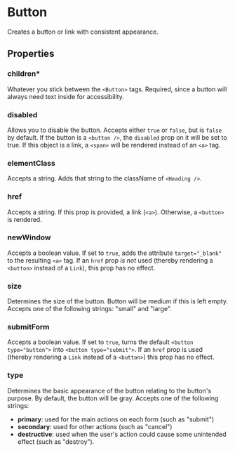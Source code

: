 # Button

Creates a button or link with consistent appearance.

## Properties

### children\*

Whatever you stick between the `<Button>` tags. Required, since a button will always need text inside for accessibility.

### disabled

Allows you to disable the button. Accepts either `true` or `false`, but is `false` by default. If the button is a `<button />`, the `disabled` prop on it will be set to true. If this object is a link, a `<span>` will be rendered instead of an `<a>` tag.

### elementClass

Accepts a string. Adds that string to the className of `<Heading />`.

### href

Accepts a string. If this prop is provided, a link (`<a>`). Otherwise, a `<button>` is rendered.

### newWindow

Accepts a boolean value. If set to `true`, adds the attribute `target="_blank"` to the resulting `<a>` tag. If an `href` prop _is not_ used (thereby rendering a `<button>` instead of a `Link`), this prop has no effect.

### size

Determines the size of the button. Button will be medium if this is left empty. Accepts one of the following strings: "small" and "large".

### submitForm

Accepts a boolean value. If set to `true`, turns the default `<button type="button">` into `<button type="submit">`. If an `href` prop is used (thereby rendering a `Link` instead of a `<button>`) this prop has no effect.

### type

Determines the basic appearance of the button relating to the button's purpose. By default, the button will be gray. Accepts one of the following strings:

- **primary**: used for the main actions on each form (such as "submit")
- **secondary**: used for other actions (such as "cancel")
- **destructive**: used when the user's action could cause some unintended effect (such as "destroy").
